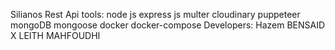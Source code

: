 Silianos Rest Api
tools: node js express js multer cloudinary puppeteer mongoDB mongoose docker docker-compose
Developers: Hazem BENSAID X LEITH MAHFOUDHI
